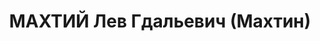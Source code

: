 ---
title: МАХТИЙ Лев Гдальевич (Махтин)
description: "Род. в 1902, Украина, Киевская обл., Переяславский р-н, с. Пошан, еврей,\
  \ обр.: высшее, член ВКП(б) с 1925. Проживал: Украинская ССР, Харьков, Чернышевского,\
  \ 88 а, кв. 13. Плановик-экономист, зав. учебной частью рабфака и института зеленого\
  \ хозяйства \n  Арестован 30.10.1937. Обв. по ст. 54-8-11 (участник антисоветской\
  \ террористической организации правых). Приговор: ВК ВС СССР, 30.12.1937 – 15 лет\
  \ и 5 лет поражения в правах, умер 1944. \n  Реабилитирован 08.10.1957"
---